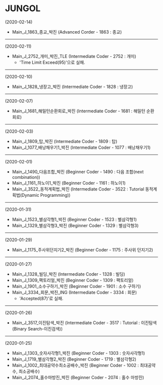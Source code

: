 # JUNGOL

(2020-02-14)
- Main_J_1863_종교_박진 (Advanced Corder - 1863 : 종교)
---
(2020-02-11)
- Main_J_2752_개미_박진_TLE (Intermediate Coder - 2752 : 개미)
  - 'Time Limit Exceed(95)'으로 실패.
---
(2020-02-10)
- Main_J_1828_냉장고_박진 (Intermediate Coder - 1828 : 냉장고)
---
(2020-02-07)
- Main_J_1681_해밀턴순환회로_박진 (Intermediate Coder - 1681 : 해밀턴 순환회로)
---
(2020-02-03)
- Main_J_1809_탑_박진 (Intermediate Coder - 1809 : 탑)
- Main_J_1077_배낭채우기1_박진 (Intermediate Coder - 1077 : 배낭채우기1)
---
(2020-02-01)
- Main_J_1490_다음조합_박진 (Beginner Coder - 1490 : 다음 조합(next combination))
- Main_J_1161_하노이1_박진 (Beginner Coder - 1161 : 하노이1)
- Main_J_3522_동적계획법_박진 (Intermediate Coder - 3522 : Tutorial 동적계획법(Dynamic Programming))
---
(2020-01-31)
- Main_J_1523_별삼각형1_박진 (Beginner Coder - 1523 : 별삼각형1)
- Main_J_1329_별삼각형3_박진 (Beginner Coder - 1329 : 별삼각형3)
---
(2020-01-29)
- Main_J_1175_주사위던지기2_박진 (Beginner Coder - 1175 : 주사위 던지기2)
---
(2020-01-27)
- Main_J_1328_빌딩_박진 (Intermediate Coder - 1328 : 빌딩)
- Main_J_1309_팩토리얼_박진 (Beginner Coder - 1309 : 팩토리얼)
- Main_J_1901_소수구하기_박진 (Beginner Coder - 1901 : 소수 구하기)
- Main_J_3334_회문_박진_ING (Intermediate Coder - 3334 : 회문)
  - 'Accepted(87)'로 실패.
---
(2020-01-26)
- Main_J_3517_이진탐색_박진 (Intermediate Coder - 3517 : Tutorial : 이진탐색(Binary Search-이진검색))
---
(2020-01-25)
- Main_J_1303_숫자사각형1_박진 (Beginner Coder - 1303 : 숫자사각형1)
- Main_J_1719_별삼각형2_박진 (Beginner Coder - 1719 : 별삼각형2)
- Main_J_1002_최대공약수최소공배수_박진 (Beginner Coder - 1002 : 최대공약수, 최소공배수)
- Main_J_2074_홀수마방진_박진 (Beginner Coder - 2074 : 홀수 마방진)
